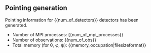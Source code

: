 ## Pointing generation

Pointing information for {{num_of_detectors}} detectors has been generated.

- Number of MPI processes: {{num_of_mpi_processes}}
- Number of observations: {{num_of_obs}}
- Total memory (for θ, φ, ψ): {{memory_occupation|filesizeformat}}
